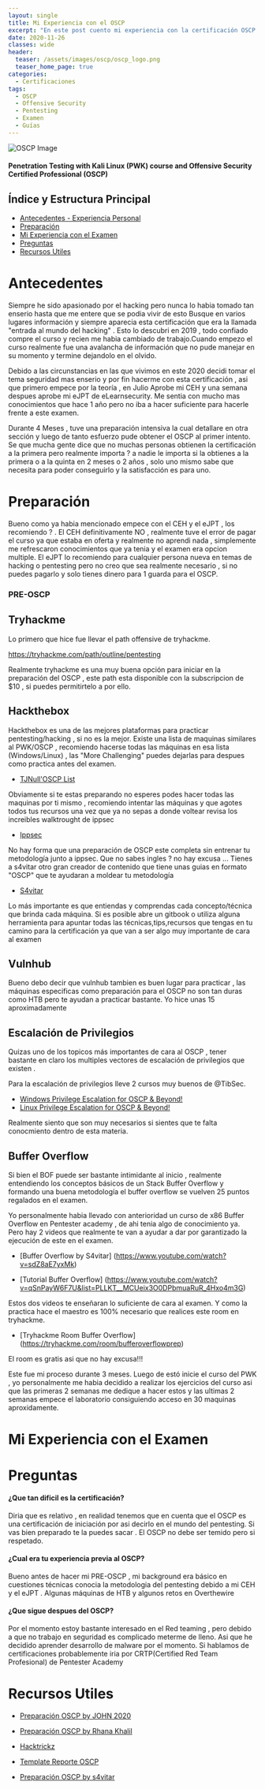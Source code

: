 ```yaml
---
layout: single
title: Mi Experiencia con el OSCP
excerpt: "En este post cuento mi experiencia con la certificación OSCP , tambien doy algunos tips y comparto recursos para quienes quieran abordar la certificación con éxito"
date: 2020-11-26
classes: wide
header:
  teaser: /assets/images/oscp/oscp_logo.png
  teaser_home_page: true
categories:
  - Certificaciones
tags:
  - OSCP
  - Offensive Security
  - Pentesting
  - Examen
  - Guías
---
```



![OSCP Image](https://miro.medium.com/max/939/1*9tIaYrrJSKBKR-LnoGzBgQ.png)

#### Penetration Testing with Kali Linux (PWK) course and Offensive Security Certified Professional (OSCP) 


## Índice y Estructura Principal
- [Antecedentes - Experiencia Personal](#Antecedentes)
- [Preparación](#Preparación)
- [Mi Experiencia con el Examen](#Mi-Experiencia-con-el-Examen)
- [Preguntas](#Preguntas)
- [Recursos Utiles](#Recursos-Utiles)


Antecedentes
===============================================================================================================================

Siempre he sido apasionado por el hacking pero nunca lo habia tomado tan enserio hasta que me entere que se podia vivir de esto
Busque en varios lugares información y siempre aparecia esta certificación que era la llamada "entrada al mundo del hacking" .
Esto lo descubri en 2019 , todo confiado compre el curso y recien me habia cambiado de trabajo.Cuando empezo el curso realmente
fue una avalancha de información que no pude manejar en su momento y termine dejandolo en el olvido.

Debido a las circunstancias en las que vivimos en este 2020 decidi tomar el tema seguridad mas enserio y por fin hacerme con esta
certificación , asi que primero empece por la teoría , en Julio Aprobe mi CEH y una semana despues aprobe mi eJPT de eLearnsecurity.
Me sentia con mucho mas conocimientos que hace 1 año pero no iba a hacer suficiente para hacerle frente a este examen.

Durante 4 Meses , tuve una preparación intensiva la cual detallare en otra sección y luego de tanto esfuerzo pude obtener el OSCP
al primer intento. Se que mucha gente dice que no muchas personas obtienen la certificación a la primera pero realmente importa ?
a nadie le importa si la obtienes a la primera o a la quinta en 2 meses o 2 años , solo uno mismo sabe que necesita para poder
conseguirlo y la satisfacción es para uno.



Preparación
===============================================================================================================================

Bueno como ya habia mencionado empece con el CEH y el eJPT , los recomiendo ? . El CEH definitivamente NO , realmente tuve el 
error de pagar el curso ya que estaba en oferta y realmente no aprendi nada , simplemente me refrescaron conocimientos que ya tenia
y el examen era opcion multiple. El eJPT lo recomiendo para cualquier persona nueva en temas de hacking o pentesting pero no creo
que sea realmente necesario , si no puedes pagarlo y solo tienes dinero para 1 guarda para el OSCP.

### PRE-OSCP

## Tryhackme
Lo primero que hice fue llevar el path offensive de tryhackme.

https://tryhackme.com/path/outline/pentesting

Realmente tryhackme es una muy buena opción para iniciar en la preparación del OSCP , este path esta disponible con la subscripcion de $10 , si puedes permitirtelo a por ello.

## Hackthebox

Hackthebox es una de las mejores plataformas para practicar pentesting/hacking , si no es la mejor. Existe una lista de maquinas similares al PWK/OSCP , recomiendo hacerse todas las máquinas en esa lista (Windows/Linux) , las "More Challenging" puedes dejarlas para despues como practica antes del examen.

* [TJNull'OSCP List](https://docs.google.com/spreadsheets/d/1dwSMIAPIam0PuRBkCiDI88pU3yzrqqHkDtBngUHNCw8/edit#gid=1839402159)


Obviamente si te estas preparando no esperes podes hacer todas las maquinas por ti mismo , recomiendo intentar las máquinas y que agotes todos tus recursos una vez que ya no sepas a donde voltear revisa los increibles walktrought de ippsec 

* [Ippsec](https://www.youtube.com/channel/UCa6eh7gCkpPo5XXUDfygQQA)


No hay forma que una preparación de OSCP este completa sin entrenar tu metodología junto a ippsec. Que no sabes ingles ? no hay excusa ... 
Tienes a s4vitar otro gran creador de contenido que tiene unas guias en formato "OSCP" que te ayudaran a moldear tu metodología

* [S4vitar](https://www.youtube.com/channel/UCNHWpNqiM8yOQcHXtsluD7Q)


Lo más importante es que entiendas y comprendas cada concepto/técnica que brinda cada máquina. Si es posible abre un gitbook o utiliza alguna herramienta para apuntar
todas las técnicas,tips,recursos que tengas en tu camino para la certificación ya que van a ser algo muy importante de cara al examen

## Vulnhub

Bueno debo decir que vulnhub tambien es buen lugar para practicar , las máquinas especificas como preparación para el OSCP no son tan duras como HTB pero te ayudan a practicar bastante. Yo hice unas 15 aproximadamente

## Escalación de Privilegios

Quizas uno de los topicos más importantes de cara al OSCP , tener bastante en claro los multiples vectores de escalación de privilegios que existen . 

Para la escalación de privilegios lleve 2 cursos muy buenos de @TibSec.

* [Windows Privilege Escalation for OSCP & Beyond!](https://www.udemy.com/course/windows-privilege-escalation/)
* [Linux Privilege Escalation for OSCP & Beyond!](https://www.udemy.com/course/linux-privilege-escalation/)

Realmente siento que son muy necesarios si sientes que te falta conocmiento dentro de esta materia.

## Buffer Overflow

Si bien el BOF puede ser bastante intimidante al inicio , realmente entendiendo los conceptos básicos de un Stack Buffer Overflow y formando una buena metodología el buffer overflow se vuelven 25 puntos regalados en el examen.

Yo personalmente habia llevado con anterioridad un curso de x86 Buffer Overflow en Pentester academy , de ahi tenia algo de conocimiento ya. Pero hay 2 videos que realmente te  van a ayudar a dar por garantizado la ejecución de este en el examen.


* [Buffer Overflow by S4vitar] (https://www.youtube.com/watch?v=sdZ8aE7yxMk)

* [Tutorial Buffer Overflow] (https://www.youtube.com/watch?v=qSnPayW6F7U&list=PLLKT__MCUeix3O0DPbmuaRuR_4Hxo4m3G)

Estos dos videos te enseñaran lo suficiente de cara al examen. Y como la practica hace el maestro es 100% necesario que realices este room en tryhackme.

* [Tryhackme Room Buffer Overflow] (https://tryhackme.com/room/bufferoverflowprep)

El room es gratis asi que no hay excusa!!!


Este fue mi proceso durante 3 meses. Luego de estó inicie el curso del PWK , yo personalmente me habia decidido a realizar los ejercicios del curso asi que las primeras 2 semanas me dedique a hacer estos y las ultimas 2 semanas empece el laboratorio consiguiendo acceso en 30 maquinas aproxidamente.


Mi Experiencia con el Examen
===============================================================================================================================


Preguntas
===============================================================================================================================

#### ¿Que tan dificil es la certificación?

Diria que es relativo , en realidad tenemos que en cuenta que el OSCP es una certificación de iniciación por asi decirlo en el mundo del pentesting. Si vas bien preparado te la puedes sacar . El OSCP no debe ser temido pero si respetado.

#### ¿Cual era tu experiencia previa al OSCP?

Bueno antes de hacer mi PRE-OSCP , mi background era básico en cuestiones técnicas conocia la metodologia del pentesting debido a mi CEH y el eJPT . Algunas máquinas de HTB y algunos retos en Overthewire


#### ¿Que sigue despues del OSCP?

Por el momento estoy bastante interesado en el Red teaming , pero debido a que no trabajo en seguridad es complicado meterme de lleno. Asi que he decidido aprender desarrollo de malware por el momento.
Si hablamos de certificaciones probablemente iria por CRTP(Certified Red Team Profesional) de Pentester Academy

Recursos Utiles
===============================================================================================================================

* [Preparación OSCP by JOHN 2020](https://johnjhacking.com/blog/the-oscp-preperation-guide-2020/)

* [Preparación OSCP by Rhana Khalil](https://rana-khalil.gitbook.io/hack-the-box-oscp-preparation/my-oscp-journey-a-review)

* [Hacktrickz](https://book.hacktricks.xyz/)

* [Template Reporte OSCP](https://github.com/noraj/OSCP-Exam-Report-Template-Markdown)

* [Preparación OSCP by s4vitar](https://s4vitar.github.io/oscp-preparacion/)


